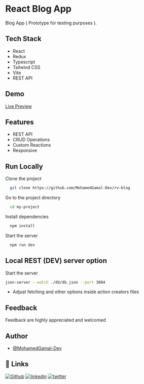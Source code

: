 # React Blog App

Blog App ( Prototype for testing purposes ).


## Tech Stack

* React
* Redux
* Typescript
* Tailwind CSS
* Vite
* REST API

## Demo

[Live Preview](https://mg-blog-beta.vercel.app/)


## Features

- REST API
- CRUD Operations
- Custom Reactions
- Responsive

## Run Locally

Clone the project

```bash
  git clone https://github.com/MohamedGamal-Dev/rv-blog
```

Go to the project directory

```bash
  cd my-project
```

Install dependencies

```bash
  npm install
```

Start the server

```bash
  npm run dev
```

## Local REST (DEV) server option

Start the server

```bash
json-server --watch ./db/db.json --port 3004
```
 
* Adjust fetching and other options inside action creators files

## Feedback

Feedback are highly appreciated and welcomed


## Author

- [@MohamedGamal-Dev](https://github.com/MohamedGamal-Dev)


## 🔗 Links
[![Github](https://img.shields.io/badge/github-000000?style=for-the-badge&logo=github&logoColor=white)](https://twitter.com/MohamedGamal_Dv)
[![linkedin](https://img.shields.io/badge/linkedin-0A66C2?style=for-the-badge&logo=linkedin&logoColor=white)](https://www.linkedin.com/in/mohamed-gamal-dev)
[![twitter](https://img.shields.io/badge/twitter-1DA1F2?style=for-the-badge&logo=twitter&logoColor=white)](https://twitter.com/MohamedGamal_Dv)

